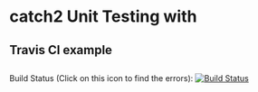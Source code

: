 # catch2 Unit Testing with 
## Travis CI example
##
Build Status (Click on this icon to find the errors): [![Build Status](https://travis-ci.com/nasseef/catch.svg?branch=master)](https://travis-ci.com/nasseef/catch)

